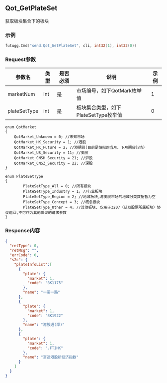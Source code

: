 ## Qot_GetPlateSet

获取板块集合下的板块

### 示例

```go
futugg.Cmd("send.Qot_GetPlateSet", cli, int32(1), int32(0))
```

### Request参数

参数名  | 类型  | 是否必须 | 说明      | 示例
------- | ---- | -------- | -------  | ---------
marketNum | int | 是 | 市场编号，如下QotMark枚举值 | 1
plateSetType | int | 是 | 板块集合类型，如下PlateSetType枚举值 | 0

```
enum QotMarket
{
    QotMarket_Unknown = 0; //未知市场
    QotMarket_HK_Security = 1; //港股
    QotMarket_HK_Future = 2; //港期货(目前是恒指的当月、下月期货行情)
    QotMarket_US_Security = 11; //美股
    QotMarket_CNSH_Security = 21; //沪股
    QotMarket_CNSZ_Security = 22; //深股
}

enum PlateSetType
{
        PlateSetType_All = 0; //所有板块
        PlateSetType_Industry = 1; //行业板块
        PlateSetType_Region = 2; //地域板块,港美股市场的地域分类数据暂为空
        PlateSetType_Concept = 3; //概念板块
        PlateSetType_Other = 4; //其他板块, 仅用于3207（获取股票所属板块）协议返回,不可作为其他协议的请求参数
}

```


### Response内容

```json 
{
  "retType": 0,
  "retMsg": "",
  "errCode": 0,
  "s2c": {
    "plateInfoList":[
      {
        "plate": {
          "market": 1,
          "code": "BK1175"
        },
        "name": "一带一路"
      },
      {
        "plate": {
          "market": 1,
          "code": "BK1922"
        },
        "name": "港股通(深)"
      },
      {
        "plate": {
          "market": 1,
          "code": ".FTIHK"
        },
        "name": "富途港股新经济指数"
      }
    ]
  }
}
```


